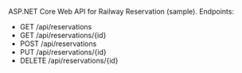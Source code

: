 ASP.NET Core Web API for Railway Reservation (sample).
Endpoints:
- GET  /api/reservations
- GET  /api/reservations/{id}
- POST /api/reservations
- PUT  /api/reservations/{id}
- DELETE /api/reservations/{id}
